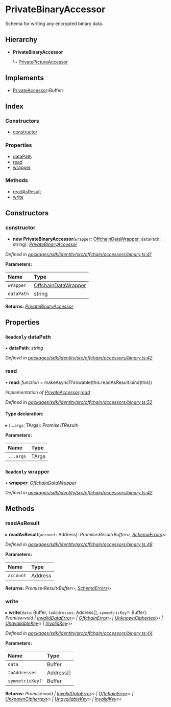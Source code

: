 # PrivateBinaryAccessor

Schema for writing any encrypted binary data.

## Hierarchy

* **PrivateBinaryAccessor**

  ↳ [PrivatePictureAccessor]()

## Implements

* [PrivateAccessor]()‹Buffer›

## Index

### Constructors

* [constructor]()

### Properties

* [dataPath]()
* [read]()
* [wrapper]()

### Methods

* [readAsResult]()
* [write]()

## Constructors

### constructor

+ **new PrivateBinaryAccessor**\(`wrapper`: [OffchainDataWrapper](), `dataPath`: string\): [_PrivateBinaryAccessor_]()

_Defined in_ [_packages/sdk/identity/src/offchain/accessors/binary.ts:41_](https://github.com/celo-org/celo-monorepo/blob/master/packages/sdk/identity/src/offchain/accessors/binary.ts#L41)

**Parameters:**

| Name | Type |
| :--- | :--- |
| `wrapper` | [OffchainDataWrapper]() |
| `dataPath` | string |

**Returns:** [_PrivateBinaryAccessor_]()

## Properties

### `Readonly` dataPath

• **dataPath**: _string_

_Defined in_ [_packages/sdk/identity/src/offchain/accessors/binary.ts:42_](https://github.com/celo-org/celo-monorepo/blob/master/packages/sdk/identity/src/offchain/accessors/binary.ts#L42)

### read

• **read**: _function_ = makeAsyncThrowable\(this.readAsResult.bind\(this\)\)

_Implementation of_ [_PrivateAccessor_]()_._[_read_]()

_Defined in_ [_packages/sdk/identity/src/offchain/accessors/binary.ts:52_](https://github.com/celo-org/celo-monorepo/blob/master/packages/sdk/identity/src/offchain/accessors/binary.ts#L52)

#### Type declaration:

▸ \(...`args`: TArgs\): _Promise‹TResult›_

**Parameters:**

| Name | Type |
| :--- | :--- |
| `...args` | TArgs |

### `Readonly` wrapper

• **wrapper**: [_OffchainDataWrapper_]()

_Defined in_ [_packages/sdk/identity/src/offchain/accessors/binary.ts:42_](https://github.com/celo-org/celo-monorepo/blob/master/packages/sdk/identity/src/offchain/accessors/binary.ts#L42)

## Methods

### readAsResult

▸ **readAsResult**\(`account`: Address\): _Promise‹Result‹Buffer‹›,_ [_SchemaErrors_](_offchain_accessors_errors_.md#schemaerrors)_››_

_Defined in_ [_packages/sdk/identity/src/offchain/accessors/binary.ts:48_](https://github.com/celo-org/celo-monorepo/blob/master/packages/sdk/identity/src/offchain/accessors/binary.ts#L48)

**Parameters:**

| Name | Type |
| :--- | :--- |
| `account` | Address |

**Returns:** _Promise‹Result‹Buffer‹›,_ [_SchemaErrors_](_offchain_accessors_errors_.md#schemaerrors)_››_

### write

▸ **write**\(`data`: Buffer, `toAddresses`: Address\[\], `symmetricKey?`: Buffer\): _Promise‹void \|_ [_InvalidDataError_]()_‹› \|_ [_OffchainError_]()_‹› \|_ [_UnknownCiphertext_]()_‹› \|_ [_UnavailableKey_]()_‹› \|_ [_InvalidKey_]()_‹››_

_Defined in_ [_packages/sdk/identity/src/offchain/accessors/binary.ts:44_](https://github.com/celo-org/celo-monorepo/blob/master/packages/sdk/identity/src/offchain/accessors/binary.ts#L44)

**Parameters:**

| Name | Type |
| :--- | :--- |
| `data` | Buffer |
| `toAddresses` | Address\[\] |
| `symmetricKey?` | Buffer |

**Returns:** _Promise‹void \|_ [_InvalidDataError_]()_‹› \|_ [_OffchainError_]()_‹› \|_ [_UnknownCiphertext_]()_‹› \|_ [_UnavailableKey_]()_‹› \|_ [_InvalidKey_]()_‹››_

